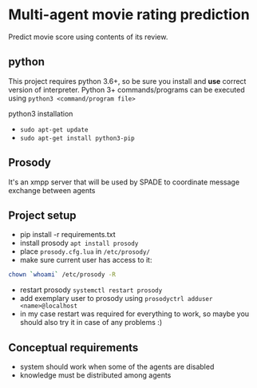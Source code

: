 # Multi-agent movie rating prediction
Predict movie score using contents of its review.

## python
This project requires python 3.6+, so be sure you install and **use** correct version of interpreter. 
Python 3+ commands/programs can be executed using `python3 <command/program file>`

python3 installation 
* `sudo apt-get update`
* `sudo apt-get install python3-pip`


## Prosody 
It's an xmpp server that will be used by SPADE to coordinate message exchange between agents

## Project setup
* pip install -r requirements.txt
* install prosody `apt install prosody`
* place `prosody.cfg.lua` in `/etc/prosody/`
* make sure current user has access to it: 
```bash
chown `whoami` /etc/prosody -R
```
* restart prosody `systemctl restart prosody`
* add exemplary user to prosody using 
`prosodyctrl adduser <name>@localhost`
* in my case restart was required for everything to work, so maybe you should also try it in case of any problems :)

## Conceptual requirements
* system should work when some of the agents are disabled
* knowledge must be distributed among agents


